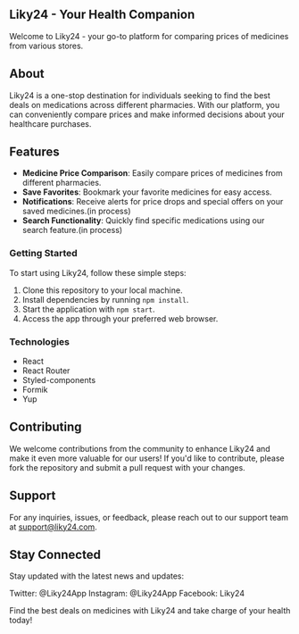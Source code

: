 ## Liky24 - Your Health Companion

Welcome to Liky24 - your go-to platform for comparing prices of medicines from
various stores.

## About

Liky24 is a one-stop destination for individuals seeking to find the best deals
on medications across different pharmacies. With our platform, you can
conveniently compare prices and make informed decisions about your healthcare
purchases.

## Features

- **Medicine Price Comparison**: Easily compare prices of medicines from
  different pharmacies.
- **Save Favorites**: Bookmark your favorite medicines for easy access.
- **Notifications**: Receive alerts for price drops and special offers on your
  saved medicines.(in process)
- **Search Functionality**: Quickly find specific medications using our search
  feature.(in process)

### Getting Started

To start using Liky24, follow these simple steps:

1. Clone this repository to your local machine.
2. Install dependencies by running `npm install`.
3. Start the application with `npm start`.
4. Access the app through your preferred web browser.

### Technologies

- React
- React Router
- Styled-components
- Formik
- Yup

## Contributing

We welcome contributions from the community to enhance Liky24 and make it even
more valuable for our users! If you'd like to contribute, please fork the
repository and submit a pull request with your changes.

## Support

For any inquiries, issues, or feedback, please reach out to our support team at
support@liky24.com.

## Stay Connected

Stay updated with the latest news and updates:

Twitter: @Liky24App Instagram: @Liky24App Facebook: Liky24

Find the best deals on medicines with Liky24 and take charge of your health
today!
